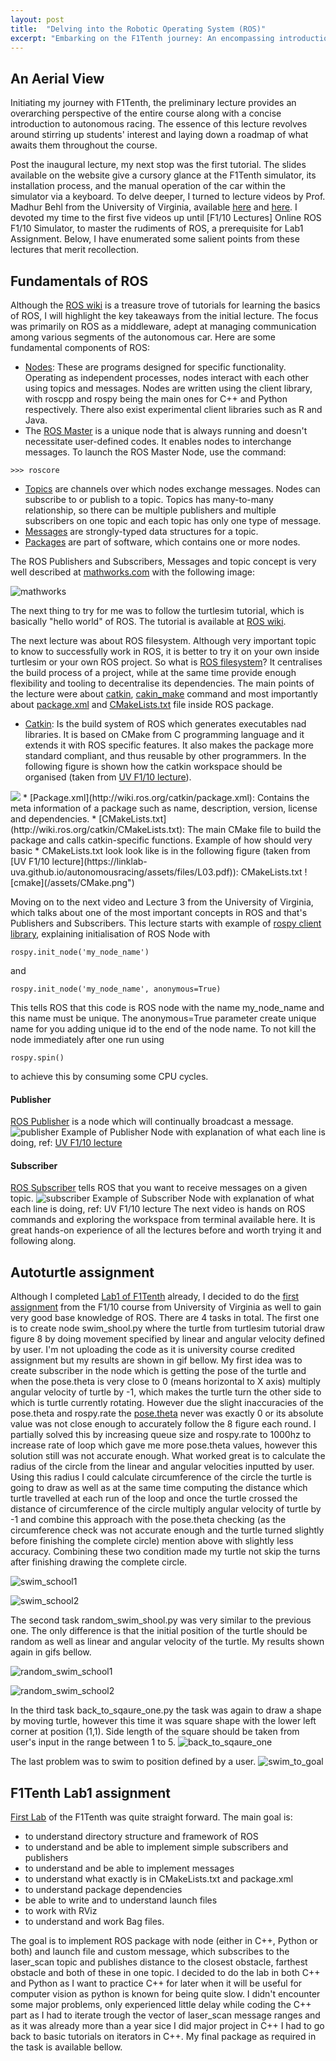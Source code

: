 ```yaml
---
layout: post
title:  "Delving into the Robotic Operating System (ROS)"
excerpt: "Embarking on the F1Tenth journey: An encompassing introduction to ROS."
---
```


## An Aerial View

Initiating my journey with F1Tenth, the preliminary lecture provides an overarching perspective of the entire course along with a concise introduction to autonomous racing. The essence of this lecture revolves around stirring up students' interest and laying down a roadmap of what awaits them throughout the course.

Post the inaugural lecture, my next stop was the first tutorial. The slides available on the website give a cursory glance at the F1Tenth simulator, its installation process, and the manual operation of the car within the simulator via a keyboard. To delve deeper, I turned to lecture videos by Prof. Madhur Behl from the University of Virginia, available [here](https://www.youtube.com/playlist?list=PL868twsx7OjddCq3az74hu6pVsuJJzXvP) and [here](https://linklab-uva.github.io/autonomousracing/). I devoted my time to the first five videos up until [F1/10 Lectures] Online ROS F1/10 Simulator, to master the rudiments of ROS, a prerequisite for Lab1 Assignment. Below, I have enumerated some salient points from these lectures that merit recollection.

## Fundamentals of ROS

Although the [ROS wiki](http://wiki.ros.org/) is a treasure trove of tutorials for learning the basics of ROS, I will highlight the key takeaways from the initial lecture. The focus was primarily on ROS as a middleware, adept at managing communication among various segments of the autonomous car. Here are some fundamental components of ROS:

* [Nodes](http://wiki.ros.org/Nodes): These are programs designed for specific functionality. Operating as independent processes, nodes interact with each other using topics and messages. Nodes are written using the client library, with roscpp and rospy being the main ones for C++ and Python respectively. There also exist experimental client libraries such as R and Java.
* The [ROS Master](http://wiki.ros.org/Master) is a unique node that is always running and doesn't necessitate user-defined codes. It enables nodes to interchange messages. To launch the ROS Master Node, use the command:

```shell
>>> roscore
```

* [Topics](http://wiki.ros.org/Topics) are channels over which nodes exchange messages. Nodes can subscribe to or publish to a topic. Topics has many-to-many relationship, so there can be multiple publishers and multiple subscribers on one topic and each topic has only one type of message.
* [Messages](http://wiki.ros.org/Messages) are strongly-typed data structures for a topic.
* [Packages](http://wiki.ros.org/Packages) are part of software, which contains one or more nodes.

The ROS Publishers and Subscribers, Messages and topic concept is very well described at [mathworks.com](https://www.mathworks.com/help/ros/ug/exchange-data-with-ros-publishers-and-subscribers.html) with the following image:

![mathworks](https://www.mathworks.com/help/examples/ros/win64/ExchangeDataWithROSPublishersAndSubscribersExample_01.png)


The next thing to try for me was to follow the turtlesim tutorial, which is basically "hello world" of ROS. The tutorial is available at [ROS wiki](http://wiki.ros.org/turtlesim/Tutorials).

The next lecture was about ROS filesystem. Although very important topic to know to successfully work in ROS, it is better to try it on your own inside turtlesim or your own ROS project. So what is [ROS filesystem](http://wiki.ros.org/ROS/Tutorials/NavigatingTheFilesystem)? It centralises the build process of a project, while at the same time provide enough flexibility and tooling to decentralise its dependencies. The main points of the lecture were about [catkin](http://wiki.ros.org/catkin), [cakin_make](http://wiki.ros.org/catkin/commands/catkin_make) command and most importantly about [package.xml](http://wiki.ros.org/catkin/package.xml) and [CMakeLists.txt](http://wiki.ros.org/catkin/CMakeLists.txt) file inside ROS package.

* [Catkin](http://wiki.ros.org/catkin): Is the build system of ROS which generates executables nad libraries. It is based on CMake from C programming language and it extends it with ROS specific features. It also makes the package more standard compliant, and thus reusable by other programmers. In the following figure is shown how the catkin workspace should be organised (taken from [UV F1/10 lecture](https://linklab-uva.github.io/autonomousracing/assets/files/L03.pdf)).
<img src="/assets/catkin_ws.png">
* [Package.xml](http://wiki.ros.org/catkin/package.xml): Contains the meta information of a package such as name, description, version, license and dependencies.
* [CMakeLists.txt](http://wiki.ros.org/catkin/CMakeLists.txt): The main CMake file to build the package and calls catkin-specific functions. Example of how should very basic  * CMakeLists.txt look look like is in the following figure (taken from [UV F1/10 lecture](https://linklab-uva.github.io/autonomousracing/assets/files/L03.pdf)):
CMakeLists.txt
![cmake](/assets/CMake.png")


Moving on to the next video and Lecture 3 from the University of Virginia, which talks about one of the most important concepts in ROS and that's Publishers and Subscribers. This lecture starts with example of <a href="http://wiki.ros.org/rospy">rospy client library</a>, explaining initialisation of ROS Node with

```shell
rospy.init_node('my_node_name')
```

and

```shell
rospy.init_node('my_node_name', anonymous=True)
```

This tells ROS that this code is ROS node with the name my_node_name and this name must be unique. The anonymous=True parameter create unique name for you adding unique id to the end of the node name. To not kill the node immediately after one run using
```shell
rospy.spin()
```
to achieve this by consuming some CPU cycles.


#### Publisher
[ROS Publisher](http://wiki.ros.org/ROS/Tutorials/WritingPublisherSubscriber%28c%2B%2B%29) is a node which will continually broadcast a message.
![publisher](/assets/publisher.png)
Example of Publisher Node with explanation of what each line is doing, ref: [UV F1/10 lecture](https://linklab-uva.github.io/autonomousracing/assets/files/L04-compressed.pdf)


#### Subscriber
[ROS Subscriber](http://wiki.ros.org/ROS/Tutorials/WritingPublisherSubscriber%28c%2B%2B%29) tells ROS that you want to receive messages on a given topic.
![subscriber](/assets/subscriber.png)
Example of Subscriber Node with explanation of what each line is doing, ref: UV F1/10 lecture
The next video is hands on ROS commands and exploring the workspace from terminal available here. It is great hands-on experience of all the lectures before and worth trying it and following along.

## Autoturtle assignment

Although I completed [Lab1 of F1Tenth](https://f1tenth-coursekit.readthedocs.io/en/stable/assignments/labs/lab1.html#lab-1-introduction-to-ros) already, I decided to do the [first assignment](https://linklab-uva.github.io/autonomousracing/assets/files/A01.pdf) from the F1/10 course from University of Virginia as well to gain very good base knowledge of ROS. There are 4 tasks in total. The first one is to create node swim_shool.py where the turtle from turtlesim tutorial draw figure 8 by doing movement specified by linear and angular velocity defined by user. I'm not uploading the code as it is university course credited assignment but my results are shown in gif bellow. My first idea was to create subscriber in the node which is getting the pose of the turtle and when the pose.theta is very close to 0 (means horizontal to X axis) multiply angular velocity of turtle by -1, which makes the turtle turn the other side to which is turtle currently rotating. However due the slight inaccuracies of the pose.theta and rospy.rate the [pose.theta](http://docs.ros.org/en/melodic/api/turtlesim/html/msg/Pose.html) never was exactly 0 or its absolute value was not close enough to accurately follow the 8 figure each round. I partially solved this by increasing queue size and rospy.rate to 1000hz to increase rate of loop which gave me more pose.theta values, however this solution still was not accurate enough. What worked great is to calculate the radius of the circle from the linear and angular velocities inputted by user. Using this radius I could calculate circumference of the circle the turtle is going to draw as well as at the same time computing the distance which turtle travelled at each run of the loop and once the turtle crossed the distance of circumference of the circle multiply angular velocity of turtle by -1 and combine this approach with the pose.theta checking (as the circumference check was not accurate enough and the turtle turned slightly before finishing the complete circle) mention above with slightly less accuracy. Combining these two condition made my turtle not skip the turns after finishing drawing the complete circle.

![swim_school1](/assets/swim_school1.gif)

![swim_school2](/assets/swim_school2.gif)

The second task random_swim_shool.py was very similar to the previous one. The only difference is that the initial position of the turtle should be random as well as linear and angular velocity of the turtle. My results shown again in gifs bellow.

![random_swim_school1](/assets/random_swim_school1.gif)

![random_swim_school2](/assets/random_swim_school2.gif)

In the third task back_to_sqaure_one.py the task was again to draw a shape by moving turtle, however this time it was square shape with the lower left corner at position (1,1). Side length of the square should be taken from user's input in the range between 1 to 5.
![back_to_sqaure_one](/assets/back_to_sqaure_one.gif)

The last problem was to swim to position defined by a user.
![swim_to_goal](/assets/swim_to_goal.gif)


## F1Tenth Lab1 assignment

[First Lab](https://f1tenth-coursekit.readthedocs.io/en/stable/assignments/labs/lab1.html#lab-1-introduction-to-ros) of the F1Tenth was quite straight forward. The main goal is:
* to understand directory structure and framework of ROS
* to understand and be able to implement simple subscribers and publishers
* to understand and be able to implement messages
* to understand what exactly is in CMakeLists.txt and package.xml
* to understand package dependencies
* be able to write and to understand launch files
* to work with RViz
* to understand and work Bag files.

The goal is to implement ROS package with node (either in C++, Python or both) and launch file and custom message, which subscribes to the laser_scan topic and publishes distance to the closest obstacle, farthest obstacle and both of these in one topic. I decided to do the lab in both C++ and Python as I want to practice C++ for later when it will be useful for computer vision as python is known for being quite slow. I didn't encounter some major problems, only experienced little delay while coding the C++ part as I had to iterate trough the vector of laser_scan message ranges and as it was already more than a year sice I did major project in C++ I had to go back to basic tutorials on iterators in C++. My final package as required in the task is available bellow.

